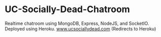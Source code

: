 # UC-Socially-Dead-Chatroom
Realtime chatroom using MongoDB, Express, NodeJS, and SocketIO. Deployed using Heroku.
www.ucsociallydead.com (Redirects to Heroku)
